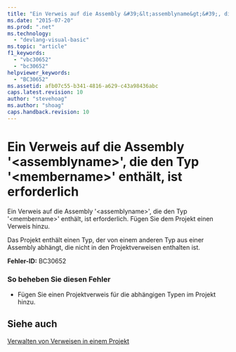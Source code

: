 ```yaml
---
title: "Ein Verweis auf die Assembly &#39;&lt;assemblyname&gt;&#39;, die den Typ &#39;&lt;membername&gt;&#39; enth&#228;lt, ist erforderlich | Microsoft Docs"
ms.date: "2015-07-20"
ms.prod: ".net"
ms.technology: 
  - "devlang-visual-basic"
ms.topic: "article"
f1_keywords: 
  - "vbc30652"
  - "bc30652"
helpviewer_keywords: 
  - "BC30652"
ms.assetid: afb07c55-b341-4816-a629-c43a98436abc
caps.latest.revision: 10
author: "stevehoag"
ms.author: "shoag"
caps.handback.revision: 10
---
```

# Ein Verweis auf die Assembly &#39;&lt;assemblyname&gt;&#39;, die den Typ &#39;&lt;membername&gt;&#39; enth&#228;lt, ist erforderlich
Ein Verweis auf die Assembly '\<assemblyname\>', die den Typ '\<membername\>' enthält, ist erforderlich. Fügen Sie dem Projekt einen Verweis hinzu.  
  
 Das Projekt enthält einen Typ, der von einem anderen Typ aus einer Assembly abhängt, die nicht in den Projektverweisen enthalten ist.  
  
 **Fehler\-ID:** BC30652  
  
### So beheben Sie diesen Fehler  
  
-   Fügen Sie einen Projektverweis für die abhängigen Typen im Projekt hinzu.  
  
## Siehe auch  
 [Verwalten von Verweisen in einem Projekt](/visual-studio/ide/managing-references-in-a-project)